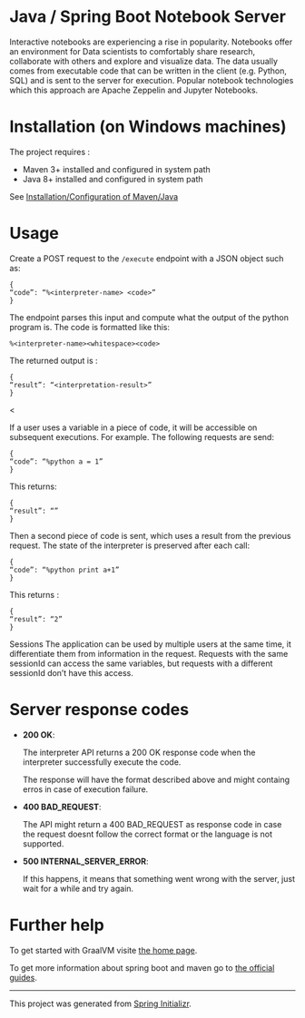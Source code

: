 <h1>Java / Spring Boot Notebook Server</h1>

<p>Interactive notebooks are experiencing a rise in popularity. Notebooks offer an environment for Data scientists to comfortably share research, collaborate with others and explore and visualize data. The data usually comes from executable code that can be written in the client (e.g. Python, SQL) and is sent to the server for execution. Popular notebook technologies which this approach are Apache Zeppelin and Jupyter Notebooks.
</p>
<h1>Installation (on Windows machines)</h1>
The project requires :
<ul>
<li>Maven 3+ installed and configured in system path</li>
<li>Java 8+ installed and configured in system path</li>
</ul>
See <a href ="https://www.mkyong.com/maven/how-to-install-maven-in-windows/">Installation/Configuration of Maven/Java</a>
<br/>
<h1>Usage</h1>
<p>Create a POST request to the <code>/execute</code> endpoint with a JSON object such as:</p>
<pre><code>{
“code”: “%&lt;interpreter-name&gt; &lt;code&gt;”
}
</code></pre>
<p>The endpoint parses this input and compute what the output of the python program is.
The code is formatted like this:</p>
<pre><code>%&lt;interpreter-name&gt;&lt;whitespace&gt;&lt;code&gt;
</code></pre>
<p>The returned output is :</p>
<pre><code>{
“result”: “&lt;interpretation-result&gt;”
}
</code></pre>
<<p>If a user uses a variable in a piece of code, it will be accessible on subsequent executions. For example. The following requests are send:</p>
<pre><code>{
“code”: “%python a = 1”
}
</code></pre>
<p>This returns:</p>
<pre><code>{
“result”: “”
}
</code></pre>
<p>Then a second piece of code is sent, which uses a result from the previous request. The state of the interpreter is preserved after each call:</p>
<pre><code>{
“code”: “%python print a+1”
}
</code></pre>
<p>This returns :</p>
<pre><code>{
“result”: “2”
}
</code></pre>
<p>
Sessions
The application can be used by multiple users at the same time, it differentiate them from information in the request.
Requests with the same sessionId can access the same variables, but requests with a different sessionId don’t have this access.
</p>
<h1>Server response codes</h1>
<ul>
<li>
<p><strong>200 OK</strong>:</p>
<p>The interpreter API returns a 200 OK response code when the interpreter successfully execute the code.</p>
<p>The response will have the format described above and might containg erros in case of execution failure.</p>
</li>
<li>
<p><strong>400 BAD_REQUEST</strong>:</p>
<p>The API might return a 400 BAD_REQUEST as response code in case the request doesnt follow the correct format or the language is not supported.</p>
</li>
<li>
<p><strong>500 INTERNAL_SERVER_ERROR</strong>:</p>
<p>If this happens, it means that something went wrong with the server, just wait for a while and try again.</p>
</li>
</ul>
<h1>Further help</h1>
<p>To get started with GraalVM visite <a href="https://www.graalvm.org/" rel="nofollow">the home page</a>.</p>
<p>To get more information about spring boot and maven go to <a href="https://spring.io/guides/gs/spring-boot/" rel="nofollow">the official guides</a>.</p>
<hr>
<p>This project was generated from <a href="https://start.spring.io" rel="nofollow">Spring Initializr</a>.</p>
